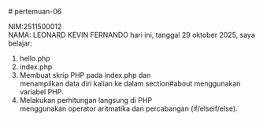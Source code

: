 # pertemuan-06


NIM:2511500012<br>
NAMA: LEONARD KEVIN FERNANDO
hari ini, tanggal 29 oktober 2025, saya belajar:
<ol>
<li>hello.php</li>
<li>index.php</li>
<li>Membuat skrip PHP pada index.php dan <br> menampilkan data diri kalian ke dalam section#about menggunakan variabel PHP.</li>
<li>Melakukan perhitungan langsung di PHP<br> menggunakan operator aritmatika dan percabangan (if/elseif/else).</li>
</ol>

